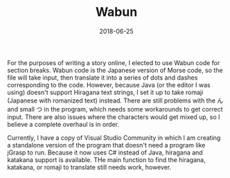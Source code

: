 ﻿---
layout: project
type: project
title: Wabun
date: 2018-06-25
labels:
  - Java
summary: I developed a Java file that converts romaji into Wabun Code.
---

For the purposes of writing a story online, I elected to use Wabun code for section breaks. Wabun code is the Japanese version of Morse code, so the file will take input, then translate it into a series of dots and dashes corresponding to the code.  However, because Java (or the editor I was using) doesn't support Hiragana text strings, I set it up to take romaji (Japanese with romanized text) instead. There are still problems with the ん and small つ in the program, which needs some workarounds to get correct input. There are also issues where the characters would get mixed up, so I believe a complete overhaul is in order.

Currently, I have a copy of Visual Studio Community in which I am creating a standalone version of the program that doesn't need a program like jGrasp to run. Because it now uses C# instead of Java, hiragana and katakana support is available. THe main function to find the hiragana, katakana, or romaji to translate still needs work, however.
